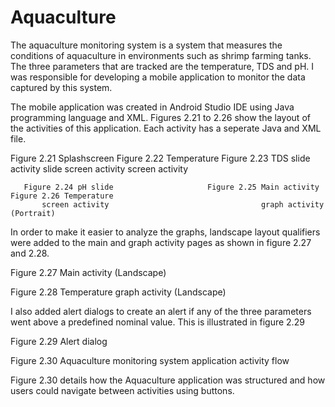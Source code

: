 # Aquaculture
The aquaculture monitoring system is a system that measures the conditions of aquaculture in environments such as shrimp farming tanks. The three parameters that are tracked are the temperature, TDS and pH. I was responsible for developing a mobile application to monitor the data captured by this system.

The mobile application was created in Android Studio IDE using Java programming language and XML. Figures 2.21 to 2.26 show the layout of the activities of this application. Each activity has a seperate Java and XML file.

                       
Figure 2.21 Splashscreen                 Figure 2.22 Temperature                  Figure 2.23 TDS slide 
              activity 			  slide screen activity			    screen activity
              
       Figure 2.24 pH slide                     Figure 2.25 Main activity              Figure 2.26 Temperature 
           screen activity 			 			 	        graph activity (Portrait)


In order to make it easier to analyze the graphs, landscape layout qualifiers were added to the main and graph activity pages as shown in figure 2.27 and 2.28.

 
Figure 2.27 Main activity (Landscape)


 
Figure 2.28 Temperature graph activity (Landscape)




I also added alert dialogs to create an alert if any of the three parameters went above a predefined nominal value. This is illustrated in figure 2.29

 
Figure 2.29 Alert dialog
 
Figure 2.30 Aquaculture monitoring system application activity flow

Figure 2.30 details how the Aquaculture application was structured and how users could navigate between activities using buttons.









